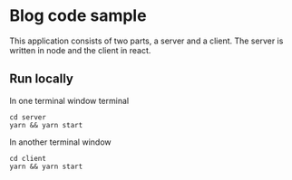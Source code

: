 # Blog code sample

This application consists of two parts, a server and a client. The server is written in node and the client in react.

## Run locally
In one terminal window terminal
```
cd server
yarn && yarn start
```

In another terminal window
```
cd client
yarn && yarn start
```
